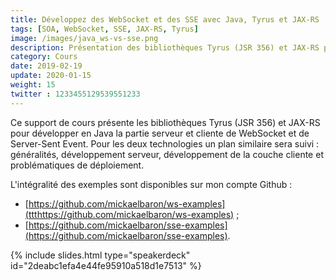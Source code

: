 ```yaml
---
title: Développez des WebSocket et des SSE avec Java, Tyrus et JAX-RS
tags: [SOA, WebSocket, SSE, JAX-RS, Tyrus]
image: /images/java_ws-vs-sse.png
description: Présentation des bibliothèques Tyrus (JSR 356) et JAX-RS pour développer en Java la partie serveur et cliente de WebSocket et de Server-Sent Event (SSE).
category: Cours
date: 2019-02-19
update: 2020-01-15
weight: 15
twitter : 1233455129539551233
---
```


Ce support de cours présente les bibliothèques Tyrus (JSR 356) et JAX-RS pour développer en Java la partie serveur et cliente de WebSocket et de Server-Sent Event. Pour les deux technologies un plan similaire sera suivi : généralités, développement serveur, développement de la couche cliente et problématiques de déploiement.

L'intégralité des exemples sont disponibles sur mon compte Github :

* [https://github.com/mickaelbaron/ws-examples](ttthttps://github.com/mickaelbaron/ws-examples) ;
* [https://github.com/mickaelbaron/sse-examples](https://github.com/mickaelbaron/sse-examples).

{% include slides.html type="speakerdeck" id="2deabc1efa4e44fe95910a518d1e7513" %}
